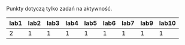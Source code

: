 Punkty dotyczą tylko zadań na aktywność.

| lab1 | lab2 | lab3 | lab4 | lab5 | lab6 | lab7 | lab9 | lab10 |
|------|------|------|------|------|------|------|------|-------|
|    2 |    1 |    1 |    1 |    1 |    1 |    1 |    1 |     1 |
